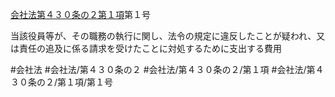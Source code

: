 [会社法第４３０条の２第１項](会社法＿＿＿＿第４３０条の２第１項)第１号

当該役員等が、その職務の執行に関し、法令の規定に違反したことが疑われ、又は責任の追及に係る請求を受けたことに対処するために支出する費用


#会社法
#会社法/第４３０条の２
#会社法/第４３０条の２/第１項
#会社法/第４３０条の２/第１項/第１号

